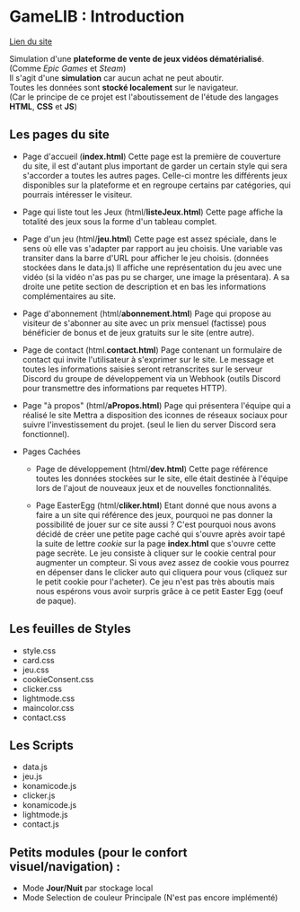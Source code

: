 # GameLIB : Introduction

[Lien du site](https://tchiiii.github.io/GameLIB/index.html)

Simulation d'une __plateforme de vente de jeux vidéos dématérialisé__.  
(Comme *Epic Games* et *Steam*)  
Il s'agit d'une **simulation** car aucun achat ne peut aboutir.  
Toutes les données sont **stocké localement** sur le navigateur.  
(Car le principe de ce projet est l'aboutissement de l'étude des langages **HTML**, **CSS** et **JS**)  

## Les pages du site
+ Page d'accueil (**index.html**)
Cette page est la première de couverture du site,
il est d'autant plus important de garder un certain
style qui sera s'accorder a toutes les autres pages.
Celle-ci montre les différents jeux disponibles sur la plateforme
et en regroupe certains par catégories, qui pourrais intéresser le
visiteur.

+ Page qui liste tout les Jeux (html/**listeJeux.html**)
Cette page affiche la totalité des jeux sous la forme d'un tableau complet.

+ Page d'un jeu (html/**jeu.html**)
Cette page est assez spéciale, dans le sens où elle vas s'adapter
par rapport au jeu choisis. Une variable vas transiter dans la barre d'URL pour afficher
le jeu choisis. (données stockées dans le data.js)
Il affiche une représentation du jeu avec une vidéo (si la vidéo n'as pas pu se charger,
une image la présentara). A sa droite une petite section de description et en bas les informations
complémentaires au site.

+ Page d'abonnement (html/**abonnement.html**)
Page qui propose au visiteur de s'abonner au site
avec un prix mensuel (factisse) pous bénéficier de
bonus et de jeux gratuits sur le site (entre autre).

+ Page de contact (html.**contact.html**)
Page contenant un formulaire de contact qui invite l'utilisateur
à s'exprimer sur le site. Le message et toutes les informations
saisies seront retranscrites sur le serveur Discord du groupe
de développement via un Webhook (outils Discord pour transmettre des
informations par requetes HTTP).

+ Page "à propos" (html/**aPropos.html**)
Page qui présentera l'équipe qui a réalisé le site
Mettra a disposition des iconnes de réseaux sociaux pour
suivre l'investissement du projet. (seul le lien du server Discord sera fonctionnel).

+ Pages Cachées
	+ Page de développement (html/**dev.html**)
	Cette page référence toutes les données stockées sur le site,
	elle était destinée à l'équipe lors de l'ajout de nouveaux jeux et
	de nouvelles fonctionnalités.

	+ Page EasterEgg (html/**cliker.html**)
	Etant donné que nous avons a faire a un site qui référence des jeux,
	pourquoi ne pas donner la possibilité de jouer sur ce site aussi ?
	C'est pourquoi nous avons décidé de créer une petite page caché qui
	s'ouvre après avoir tapé la suite de lettre *cookie*
	sur la page **index.html** que s'ouvre cette page secrète.
	Le jeu consiste à cliquer sur le cookie central pour augmenter un
	compteur. Si vous avez assez de cookie vous pourrez en dépenser dans
	le clicker auto qui cliquera pour vous (cliquez sur le petit cookie pour l'acheter).
	Ce jeu n'est pas très aboutis mais nous espérons vous avoir surpris grâce à ce petit
	Easter Egg (oeuf de paque).

## Les feuilles de Styles
+ style.css
+ card.css
+ jeu.css
+ cookieConsent.css
+ clicker.css
+ lightmode.css
+ maincolor.css
+ contact.css

## Les Scripts
+ data.js
+ jeu.js
+ konamicode.js
+ clicker.js
+ konamicode.js
+ lightmode.js
+ contact.js

## Petits modules (pour le confort visuel/navigation) :
+ Mode **Jour/Nuit** par stockage local
+ Mode Selection de couleur Principale (N'est pas encore implémenté)
